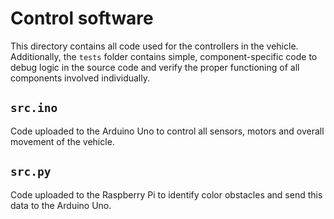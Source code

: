Control software
===

This directory contains all code used for the controllers in the vehicle. Additionally, the `tests` folder contains simple, 
component-specific code to debug logic in the source code and verify the proper functioning of all components involved 
individually.

## `src.ino`
Code uploaded to the Arduino Uno to control all sensors, motors and overall movement of the vehicle.

## `src.py`
Code uploaded to the Raspberry Pi to identify color obstacles and send this data to the Arduino Uno.
